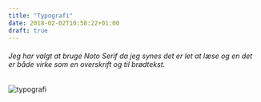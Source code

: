 ```yaml
---
title: "Typografi"
date: 2018-02-02T10:58:22+01:00
draft: true
---
```

###### Jeg har valgt at bruge Noto Serif da jeg synes det er let at læse og en det er både virke som en overskrift og til brødtekst. 

![typografi](/imgs/typo.png) 